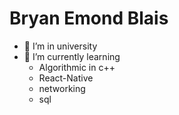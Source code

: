 <h1>Bryan Emond Blais</h1>

- 🔭 I’m in university
- 🌱 I’m currently learning 
   - Algorithmic in c++
   - React-Native
   - networking
   - sql

<!--
**BryanEmond/BryanEmond** is a ✨ _special_ ✨ repository because its `README.md` (this file) appears on your GitHub profile.

- 🔭 I’m currently studying
- 🌱 I’m currently learning android,mern
- 📫 How to reach me:m
- ⚡ Fun fact: ...
-->
